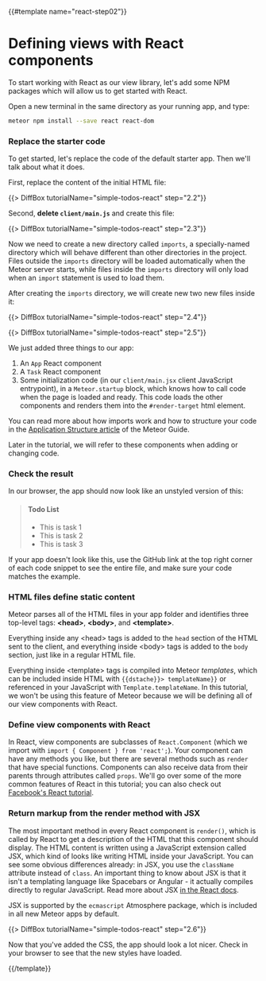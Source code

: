 {{#template name="react-step02"}}
# Defining views with React components

To start working with React as our view library, let's add some NPM packages which will allow us to get started with React.

Open a new terminal in the same directory as your running app, and type:

```sh
meteor npm install --save react react-dom
```

### Replace the starter code

To get started, let's replace the code of the default starter app. Then we'll talk about what it does.

First, replace the content of the initial HTML file:

{{> DiffBox tutorialName="simple-todos-react" step="2.2"}}

Second, **delete `client/main.js`** and create this file:

{{> DiffBox tutorialName="simple-todos-react" step="2.3"}}

Now we need to create a new directory called `imports`, a specially-named directory which will behave different than other directories in the project.  Files outside the `imports` directory will be loaded automatically when the Meteor server starts, while files inside the `imports` directory will only load when an `import` statement is used to load them.

After creating the `imports` directory, we will create new two new files inside it:

{{> DiffBox tutorialName="simple-todos-react" step="2.4"}}

{{> DiffBox tutorialName="simple-todos-react" step="2.5"}}

We just added three things to our app:

1. An `App` React component
2. A `Task` React component
3. Some initialization code (in our `client/main.jsx` client JavaScript entrypoint), in a `Meteor.startup` block, which knows how to call code when the page is loaded and ready. This code loads the other components and renders them into the `#render-target` html element.

You can read more about how imports work and how to structure your code in the [Application Structure article](http://guide.meteor.com/structure.html) of the Meteor Guide.

Later in the tutorial, we will refer to these components when adding or changing code.

### Check the result

In our browser, the app should now look like an unstyled version of this:

> #### Todo List
> - This is task 1
> - This is task 2
> - This is task 3

If your app doesn't look like this, use the GitHub link at the top right corner of each code snippet to see the entire file, and make sure your code matches the example.

### HTML files define static content

Meteor parses all of the HTML files in your app folder and identifies three top-level tags: **&lt;head>**, **&lt;body>**, and **&lt;template>**.

Everything inside any &lt;head> tags is added to the `head` section of the HTML sent to the client, and everything inside &lt;body> tags is added to the `body` section, just like in a regular HTML file.

Everything inside &lt;template> tags is compiled into Meteor _templates_, which can be included inside HTML with `{{dstache}}> templateName}}` or referenced in your JavaScript with `Template.templateName`. In this tutorial, we won't be using this feature of Meteor because we will be defining all of our view components with React.

### Define view components with React

In React, view components are subclasses of `React.Component` (which we import with `import { Component } from 'react';`). Your component can have any methods you like, but there are several methods such as `render` that have special functions. Components can also receive data from their parents through attributes called `props`. We'll go over some of the more common features of React in this tutorial; you can also check out [Facebook's React tutorial](https://facebook.github.io/react/docs/tutorial.html).

### Return markup from the render method with JSX

The most important method in every React component is `render()`, which is called by React to get a description of the HTML that this component should display. The HTML content is written using a JavaScript extension called JSX, which kind of looks like writing HTML inside your JavaScript. You can see some obvious differences already: in JSX, you use the `className` attribute instead of `class`. An important thing to know about JSX is that it isn't a templating language like Spacebars or Angular - it actually compiles directly to regular JavaScript. Read more about JSX [in the React docs](https://facebook.github.io/react/docs/jsx-in-depth.html).

JSX is supported by the `ecmascript` Atmosphere package, which is included in all new Meteor apps by default.

{{> DiffBox tutorialName="simple-todos-react" step="2.6"}}

Now that you've added the CSS, the app should look a lot nicer. Check in your browser to see that the new styles have loaded.

{{/template}}
